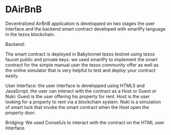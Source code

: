 # DAirBnB

Decentralized AirBnB application is developped on two stages the user interface and the backend smart contract developed with smartPy language in the tezos blockchain.


Backend:

The smart contract is deployed in Babylonnet tezos testnet using tezos faucet public and private keys.
we used smartPy to implement the smart contract for the simple manual user the tezos community offer as well as the online simulator that is very helpful to test and deploy your contract easily.

User Interface:
the user interface is developped using HTML5 and JavaScript, 
the user can interact with the contract as a Host or Guest or Nuki:
Guest is the user offering his property for rent.
Host is the user looking for a property to rent via a blockchain system.
Nuki is a simulation of smart lock that invoke the smart contract when the Host open the property door.

Bridging:
We used ConseilJs to interact with the contract on the HTML user Interface.


